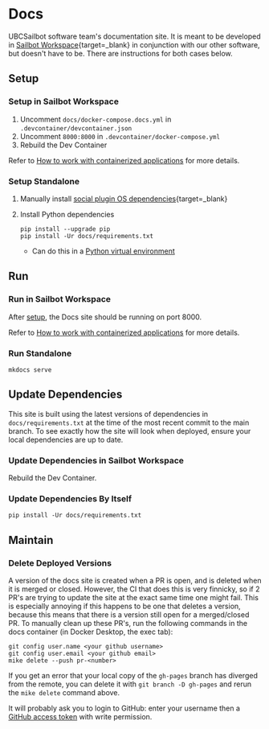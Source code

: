 # Docs

UBCSailbot software team's documentation site. It is meant to be developed in [Sailbot Workspace](https://github.com/UBCSailbot/sailbot_workspace){target=_blank}
in conjunction with our other software, but doesn't have to be. There are instructions for both cases below.

## Setup

### Setup in Sailbot Workspace

1. Uncomment `docs/docker-compose.docs.yml` in `.devcontainer/devcontainer.json`
2. Uncomment `8000:8000` in `.devcontainer/docker-compose.yml`
3. Rebuild the Dev Container

Refer to [How to work with containerized applications](../sailbot_workspace/usage/how_to.md#work-with-containerized-applications)
for more details.

### Setup Standalone

1. Manually install [social plugin OS dependencies](https://squidfunk.github.io/mkdocs-material/setup/setting-up-social-cards/#dependencies){target=_blank}

2. Install Python dependencies

    ```
   pip install --upgrade pip
   pip install -Ur docs/requirements.txt
   ```

    - Can do this in a [Python virtual environment](../../reference/python/virtual-environments.md)

## Run

### Run in Sailbot Workspace

After [setup](#setup-in-sailbot-workspace), the Docs site should be running on port 8000.

Refer to [How to work with containerized applications](../sailbot_workspace/usage/how_to.md#work-with-containerized-applications)
for more details.

### Run Standalone

```
mkdocs serve
```

## Update Dependencies

This site is built using the latest versions of dependencies in `docs/requirements.txt`
at the time of the most recent commit to the main branch.
To see exactly how the site will look when deployed, ensure your local dependencies are up to date.

### Update Dependencies in Sailbot Workspace

Rebuild the Dev Container.

### Update Dependencies By Itself

```
pip install -Ur docs/requirements.txt
```

## Maintain

### Delete Deployed Versions

A version of the docs site is created when a PR is open, and is deleted when it is merged or closed.
However, the CI that does this is very finnicky, so if 2 PR's are trying to update the site at the exact same time
one might fail. This is especially annoying if this happens to be one that deletes a version, because this means that
there is a version still open for a merged/closed PR. To manually clean up these PR's, run the following commands in
the docs container (in Docker Desktop, the exec tab):

```
git config user.name <your github username>
git config user.email <your github email>
mike delete --push pr-<number>
```

If you get an error that your local copy of the `gh-pages` branch has diverged from the remote, you can delete it
with `git branch -D gh-pages` and rerun the `mike delete` command above.

It will probably ask you to login to GitHub: enter your username then a [GitHub access token](https://docs.github.com/en/authentication/keeping-your-account-and-data-secure/managing-your-personal-access-tokens)
with write permission.
